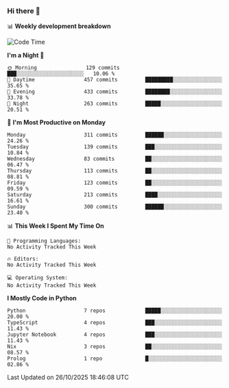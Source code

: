 ### Hi there 👋

📊 **Weekly development breakdown**
<!--START_SECTION:waka-->
![Code Time](http://img.shields.io/badge/Code%20Time-394%20hrs%2055%20mins-blue)

**I'm a Night 🦉** 

```text
🌞 Morning                129 commits         ███░░░░░░░░░░░░░░░░░░░░░░   10.06 % 
🌆 Daytime                457 commits         █████████░░░░░░░░░░░░░░░░   35.65 % 
🌃 Evening                433 commits         ████████░░░░░░░░░░░░░░░░░   33.78 % 
🌙 Night                  263 commits         █████░░░░░░░░░░░░░░░░░░░░   20.51 % 
```
📅 **I'm Most Productive on Monday** 

```text
Monday                   311 commits         ██████░░░░░░░░░░░░░░░░░░░   24.26 % 
Tuesday                  139 commits         ███░░░░░░░░░░░░░░░░░░░░░░   10.84 % 
Wednesday                83 commits          ██░░░░░░░░░░░░░░░░░░░░░░░   06.47 % 
Thursday                 113 commits         ██░░░░░░░░░░░░░░░░░░░░░░░   08.81 % 
Friday                   123 commits         ██░░░░░░░░░░░░░░░░░░░░░░░   09.59 % 
Saturday                 213 commits         ████░░░░░░░░░░░░░░░░░░░░░   16.61 % 
Sunday                   300 commits         ██████░░░░░░░░░░░░░░░░░░░   23.40 % 
```


📊 **This Week I Spent My Time On** 

```text
💬 Programming Languages: 
No Activity Tracked This Week

🔥 Editors: 
No Activity Tracked This Week

💻 Operating System: 
No Activity Tracked This Week
```

**I Mostly Code in Python** 

```text
Python                   7 repos             █████░░░░░░░░░░░░░░░░░░░░   20.00 % 
TypeScript               4 repos             ███░░░░░░░░░░░░░░░░░░░░░░   11.43 % 
Jupyter Notebook         4 repos             ███░░░░░░░░░░░░░░░░░░░░░░   11.43 % 
Nix                      3 repos             ██░░░░░░░░░░░░░░░░░░░░░░░   08.57 % 
Prolog                   1 repo              █░░░░░░░░░░░░░░░░░░░░░░░░   02.86 % 
```




 Last Updated on 26/10/2025 18:46:08 UTC
<!--END_SECTION:waka-->
<!--
**R-enanVieira/R-enanVieira** is a ✨ _special_ ✨ repository because its `README.md` (this file) appears on your GitHub profile.

Here are some ideas to get you started:

- 🔭 I’m currently working on ...
- 🌱 I’m currently learning ...
- 👯 I’m looking to collaborate on ...
- 🤔 I’m looking for help with ...
- 💬 Ask me about ...
- 📫 How to reach me: ...
- 😄 Pronouns: ...
- ⚡ Fun fact: ...
-->
